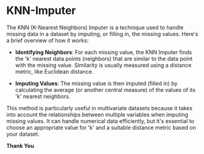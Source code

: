 # KNN-Imputer
The KNN (K-Nearest Neighbors) Imputer is a technique used to handle missing data in a dataset by imputing, or filling in, the missing values. Here's a brief overview of how it works:

- **Identifying Neighbors**: For each missing value, the KNN Imputer finds the 'k' nearest data points (neighbors) that are similar to the data point with the missing value. Similarity is usually measured using a distance metric, like Euclidean distance.

- **Imputing Values**: The missing value is then imputed (filled in) by calculating the average (or another central measure) of the values of its 'k' nearest neighbors.

This method is particularly useful in multivariate datasets because it takes into account the relationships between multiple variables when imputing missing values. It can handle numerical data efficiently, but it's essential to choose an appropriate value for 'k' and a suitable distance metric based on your dataset.

**Thank You**
